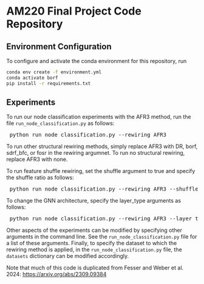 # AM220 Final Project Code Repository

## Environment Configuration

To configure and activate the conda environment for this repository, run

```bash
conda env create -f environment.yml 
conda activate borf 
pip install -r requirements.txt
```

## Experiments

To run our node classification experiments with the AFR3 method, run the file `run_node_classification.py` as follows:

<pre> python run_node_classification.py --rewiring AFR3 </pre>

To run other structural rewiring methods, simply replace AFR3 with DR, borf, sdrf_bfc, or fosr in the rewiring argumnet. To run no structural rewiring, replace AFR3 with none.

To run feature shuffle rewiring, set the shuffle argument to true and specify the shuffle ratio as follows:

<pre> python run_node_classification.py --rewiring AFR3 --shuffle True --ratio 0.75 </pre>

To change the GNN architecture, specify the layer_type arguments as follows:

<pre> python run_node_classification.py --rewiring AFR3 --layer_type GCN </pre>

Other aspects of the experiments can be modified by specifying other arguments in the command line. See the `run_node_classification.py` file for a list of these arguments. Finally, to specify the dataset to which the rewiring method is applied, in the `run_node_classification.py` file, the `datasets` dictionary can be modified accordingly. 

Note that much of this code is duplicated from Fesser and Weber et al. 2024: https://arxiv.org/abs/2309.09384
